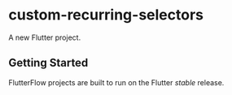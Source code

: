 # custom-recurring-selectors

A new Flutter project.

## Getting Started

FlutterFlow projects are built to run on the Flutter _stable_ release.
